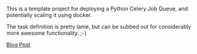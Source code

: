 This is a template project for deploying a Python Celery Job Queue, and potentially scaling it using docker.

The task definition is pretty lame, but can be subbed out for considerably more awesome functionality. ;-)

[Blog Post](https://dabble-of-devops.com/deploy-a-celery-job-queue-with-docker/)